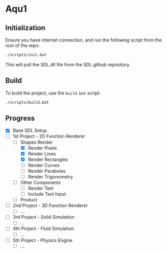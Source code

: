 # Aqu1

## Initialization

Ensure you have internet connection, and run the following script from the root of the repo:
```sh
./scripts/init.bat
```
This will pull the SDL.dll file from the SDL github repository.

## Build

To build the project, use the `build.bat` script:
```sh
./scripts/build.bat
```

## Progress

- [x] Base SDL Setup
- [ ] 1st Project - 2D Function Renderer
  - [ ] Shapes Render
    - [x] Render Pixels
    - [x] Render Lines
    - [x] Render Rectangles
    - [ ] Render Curves
    - [ ] Render Parabolas
    - [ ] Render Trigonometry
  - [ ] Other Components
    - [ ] Render Text
    - [ ] Include Text Input
  - [ ] Product
- [ ] 2nd Project - 3D Function Renderer
  - [ ] ...
- [ ] 3rd Project - Solid Simulation
  - [ ] ...
- [ ] 4th Project - Fluid Simulation
  - [ ] ...
- [ ] 5th Project - Physics Engine
  - [ ] ...

